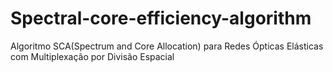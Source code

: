 # Spectral-core-efficiency-algorithm
Algoritmo SCA(Spectrum and Core Allocation) para Redes Ópticas Elásticas com Multiplexação por Divisão Espacial
